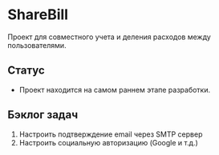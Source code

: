 # ShareBill

Проект для совместного учета и деления расходов между пользователями.

## Статус

- Проект находится на самом раннем этапе разработки.

## Бэклог задач

1. Настроить подтверждение email через SMTP сервер
2. Настроить социальную авторизацию (Google и т.д.)